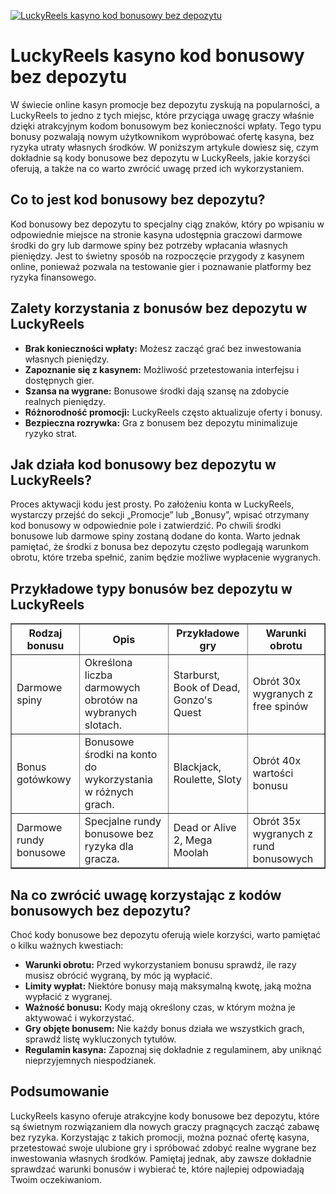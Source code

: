 [![LuckyReels kasyno kod bonusowy bez depozytu](https://123-caf.pages.dev/gitsignup.png)](https://vrmoo.ru/Bt82HjjY)

<h1>LuckyReels kasyno kod bonusowy bez depozytu</h1> <p>W świecie online kasyn promocje bez depozytu zyskują na popularności, a LuckyReels to jedno z tych miejsc, które przyciąga uwagę graczy właśnie dzięki atrakcyjnym kodom bonusowym bez konieczności wpłaty. Tego typu bonusy pozwalają nowym użytkownikom wypróbować ofertę kasyna, bez ryzyka utraty własnych środków. W poniższym artykule dowiesz się, czym dokładnie są kody bonusowe bez depozytu w LuckyReels, jakie korzyści oferują, a także na co warto zwrócić uwagę przed ich wykorzystaniem.</p>  <h2>Co to jest kod bonusowy bez depozytu?</h2> <p>Kod bonusowy bez depozytu to specjalny ciąg znaków, który po wpisaniu w odpowiednie miejsce na stronie kasyna udostępnia graczowi darmowe środki do gry lub darmowe spiny bez potrzeby wpłacania własnych pieniędzy. Jest to świetny sposób na rozpoczęcie przygody z kasynem online, ponieważ pozwala na testowanie gier i poznawanie platformy bez ryzyka finansowego.</p>  <h2>Zalety korzystania z bonusów bez depozytu w LuckyReels</h2> <ul>   <li><strong>Brak konieczności wpłaty:</strong> Możesz zacząć grać bez inwestowania własnych pieniędzy.</li>   <li><strong>Zapoznanie się z kasynem:</strong> Możliwość przetestowania interfejsu i dostępnych gier.</li>   <li><strong>Szansa na wygrane:</strong> Bonusowe środki dają szansę na zdobycie realnych pieniędzy.</li>   <li><strong>Różnorodność promocji:</strong> LuckyReels często aktualizuje oferty i bonusy.</li>   <li><strong>Bezpieczna rozrywka:</strong> Gra z bonusem bez depozytu minimalizuje ryzyko strat.</li> </ul>  <h2>Jak działa kod bonusowy bez depozytu w LuckyReels?</h2> <p>Proces aktywacji kodu jest prosty. Po założeniu konta w LuckyReels, wystarczy przejść do sekcji „Promocje” lub „Bonusy”, wpisać otrzymany kod bonusowy w odpowiednie pole i zatwierdzić. Po chwili środki bonusowe lub darmowe spiny zostaną dodane do konta. Warto jednak pamiętać, że środki z bonusa bez depozytu często podlegają warunkom obrotu, które trzeba spełnić, zanim będzie możliwe wypłacenie wygranych.</p>  <h2>Przykładowe typy bonusów bez depozytu w LuckyReels</h2> <table border="1" cellpadding="8" cellspacing="0">   <thead>     <tr>       <th>Rodzaj bonusu</th>       <th>Opis</th>       <th>Przykładowe gry</th>       <th>Warunki obrotu</th>     </tr>   </thead>   <tbody>     <tr>       <td>Darmowe spiny</td>       <td>Określona liczba darmowych obrotów na wybranych slotach.</td>       <td>Starburst, Book of Dead, Gonzo's Quest</td>       <td>Obrót 30x wygranych z free spinów</td>     </tr>     <tr>       <td>Bonus gotówkowy</td>       <td>Bonusowe środki na konto do wykorzystania w różnych grach.</td>       <td>Blackjack, Roulette, Sloty</td>       <td>Obrót 40x wartości bonusu</td>     </tr>     <tr>       <td>Darmowe rundy bonusowe</td>       <td>Specjalne rundy bonusowe bez ryzyka dla gracza.</td>       <td>Dead or Alive 2, Mega Moolah</td>       <td>Obrót 35x wygranych z rund bonusowych</td>     </tr>   </tbody> </table>  <h2>Na co zwrócić uwagę korzystając z kodów bonusowych bez depozytu?</h2> <p>Choć kody bonusowe bez depozytu oferują wiele korzyści, warto pamiętać o kilku ważnych kwestiach:</p> <ul>   <li><strong>Warunki obrotu:</strong> Przed wykorzystaniem bonusu sprawdź, ile razy musisz obrócić wygraną, by móc ją wypłacić.</li>   <li><strong>Limity wypłat:</strong> Niektóre bonusy mają maksymalną kwotę, jaką można wypłacić z wygranej.</li>   <li><strong>Ważność bonusu:</strong> Kody mają określony czas, w którym można je aktywować i wykorzystać.</li>   <li><strong>Gry objęte bonusem:</strong> Nie każdy bonus działa we wszystkich grach, sprawdź listę wykluczonych tytułów.</li>   <li><strong>Regulamin kasyna:</strong> Zapoznaj się dokładnie z regulaminem, aby uniknąć nieprzyjemnych niespodzianek.</li> </ul>  <h2>Podsumowanie</h2> <p>LuckyReels kasyno oferuje atrakcyjne kody bonusowe bez depozytu, które są świetnym rozwiązaniem dla nowych graczy pragnących zacząć zabawę bez ryzyka. Korzystając z takich promocji, można poznać ofertę kasyna, przetestować swoje ulubione gry i spróbować zdobyć realne wygrane bez inwestowania własnych środków. Pamiętaj jednak, aby zawsze dokładnie sprawdzać warunki bonusów i wybierać te, które najlepiej odpowiadają Twoim oczekiwaniom.</p>